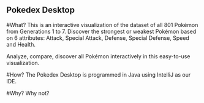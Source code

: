 ## Pokedex Desktop

#What?
This is an interactive visualization of the dataset of all 801 Pokémon from Generations 1 to 7. Discover the strongest or weakest Pokémon based on 6 attributes: Attack, Special Attack, Defense, Special Defense, Speed and Health.

Analyze, compare, discover all Pokémon interactively in this easy-to-use visualization.

#How?
The Pokedex Desktop is programmed in Java using IntelliJ as our IDE.

#Why?
Why not?
